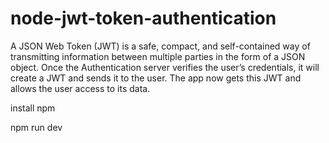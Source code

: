 # node-jwt-token-authentication
A JSON Web Token (JWT) is a safe, compact, and self-contained way of transmitting information between multiple parties in the form of a JSON object. Once the Authentication server verifies the user’s credentials, it will create a JWT and sends it to the user. The app now gets this JWT and allows the user access to its data.

install npm

npm run dev
